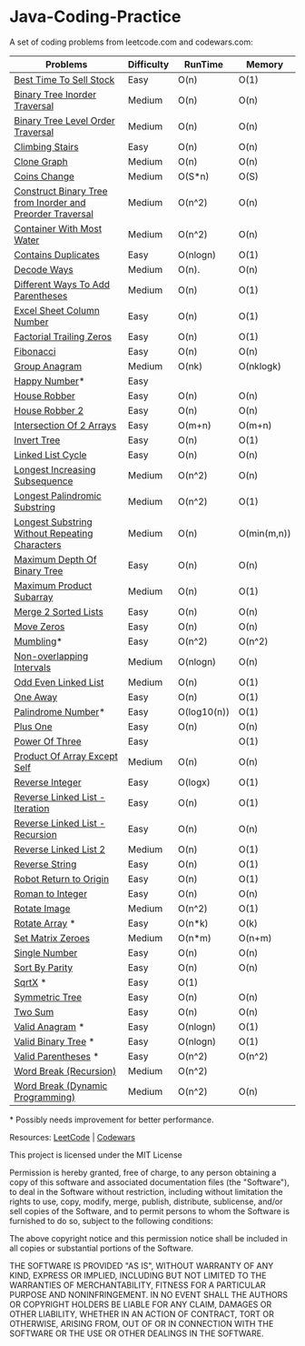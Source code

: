 # Java-Coding-Practice

A set of coding problems from leetcode.com and codewars.com:

 | Problems                                                               | Difficulty | RunTime | Memory |
 | ---------------------------------------------------------              | ---------- | ------- | ------ |
 | [Best Time To Sell Stock](/src/BestTimeToBuyAndSellStock.java/)        |  Easy      |  O(n)   |  O(1)  |
 | [Binary Tree Inorder Traversal](/src/BinaryTreeInorderTraversal.java/) |  Medium    |  O(n)   |  O(n)  |
 | [Binary Tree Level Order Traversal](/src/BinaryTreeLevelOrderTraversal.java/)|  Medium   |  O(n)   |  O(n)  |
 | [Climbing Stairs](/src/ClimbingStairs.java/)                           |  Easy      |  O(n)   |  O(n)  |
 | [Clone Graph](/src/CloneGraph.java/)                                   |  Medium   |  O(n)   |  O(n)  |
 | [Coins Change](/src/CoinChange.java)                        			  |  Medium   |  O(S*n)   |  O(S)  |
 | [Construct Binary Tree from Inorder and Preorder Traversal](/src/ConstructBinaryTreeFromInorderAndPreorderTraversal.java/)|Medium|O(n^2)|O(n)  |
 | [Container With Most Water](/src/ContainerWithMostWater.java/)         |  Medium    | O(n^2)  |  O(n)  |
 | [Contains Duplicates](/src/ContainsDuplicate.java/)                    |  Easy      | O(nlogn)|  O(1)  |
 | [Decode Ways](/src/DecodeWays.java)                         			  |  Medium    | O(n).   |  O(n)  |
 | [Different Ways To Add Parentheses](/src/DifferentWaysToAddParentheses.java/)|  Medium     | O(n)|  O(1)  |
 | [Excel Sheet Column Number](/src/ExcelSheetColumnNumber.java/)         |  Easy      |  O(n)   |  O(1)  |
 | [Factorial Trailing Zeros](/src/FactorialTrailingZeroes.java/)         |  Easy      |  O(n)   |  O(1)  |
 | [Fibonacci](/src/fibonacci/)                                           |  Easy      |  O(n)   |  O(n)  |
 | [Group Anagram](/src/GroupAnagrams.java/)                              |  Medium    |  O(nk)  |O(nklogk)|
 | [Happy Number](/src/HappyNumber.java/)*                                |  Easy      |         |        |
 | [House Robber](/src/HouseRobber.java/)                                 |  Easy      |  O(n)   |  O(n)  |
 | [House Robber 2](/src/HouseRobber.java/)                                 |  Easy      |  O(n)   |  O(n)  |
 | [Intersection Of 2 Arrays](/src/IntersectionOfTwoArrays.java/)         |  Easy      | O(m+n)  | O(m+n) |
 | [Invert Tree](/src/InvertTree.java)                                    |  Easy      | O(n)    | O(1)   |
 | [Linked List Cycle](/src/LinkedListCycle.java/)                        |  Easy      |  O(n)   |  O(n)  |
 | [Longest Increasing Subsequence](/src/LongestIncreasingSubsequence.java/)|  Medium    |  O(n^2) |  O(n)  |
 | [Longest Palindromic Substring](/src/LongestPalindromicSubstring.java/)|  Medium    |  O(n^2) |  O(1)  |
 | [Longest Substring Without Repeating Characters](/src/LongestSubstringWithoutRepeatingCharacter.java/)|  Medium    |  O(n) |  O(min(m,n))  |
 | [Maximum Depth Of Binary Tree](/src/MaximumDepthOfBinaryTree.java/)    |  Easy      |  O(n)   |  O(n)  |
 | [Maximum Product Subarray](/src/MaximumProductSubarray.java/)          |  Medium    |  O(n)   |  O(1)  |
 | [Merge 2 Sorted Lists](/src/mergetwosortedlists/)                      |  Easy      |  O(n)   |  O(n)  |
 | [Move Zeros](/src/MoveZero.java/)                                      |  Easy      |  O(n)   |  O(n)  |    
 | [Mumbling](/src/mumbling/)*                                            |  Easy      |  O(n^2) |  O(n^2)|
 | [Non-overlapping Intervals](/src/NonOverlappingIntervals.java/)        |  Medium    |O(nlogn) |  O(n)  |
 | [Odd Even Linked List](/src/OddEvenLinkedList.java/)                   |  Medium    |  O(n)   |  O(1)  |
 | [One Away](/src/oneaway/)                                              |  Easy      |  O(n)   |  O(1)  |
 | [Palindrome Number](/src/PalindromeNumber.java/)*                      |  Easy      |O(log10(n))| O(1) |
 | [Plus One](/src/PlusOne.java/)                                         |  Easy      |  O(n)   |  O(n)  |
 | [Power Of Three](/src/PowerOfThree.java/)                              |  Easy      |         |  O(1)  |
 | [Product Of Array Except Self](/src/ProductOfArrayExceptSelf.java/)    |  Medium    |  O(n)   |  O(n)  |
 | [Reverse Integer](/src/ReverseInteger.java/)                           |  Easy      | O(logx) |  O(1)  |
 | [Reverse Linked List - Iteration](/src/reverselinkedlist/IterationWay.java)|  Easy      |  O(n)   |  O(1)  |
 | [Reverse Linked List - Recursion](/src/reverselinkedlist/RecursionWay.java)|  Easy      |  O(n)   |  O(n)  |
 | [Reverse Linked List 2](/src/ReverseLinkedList2.java/)                 |  Medium    |  O(n)   |  O(1)  |
 | [Reverse String](/src/ReverseString.java)                              |  Easy      |  O(n)   |  O(1)  |
 | [Robot Return to Origin](/src/RobotReturnToOrigin.java/)               |  Easy      |  O(n)   |  O(1)  |
 | [Roman to Integer](/src/RomanToInteger.java/)                          |  Easy      |  O(n)   |  O(n)  |
 | [Rotate Image](/src/RotateImage.java/)                                 |  Medium    | O(n^2)  |  O(1)  |
 | [Rotate Array](/src/rotatearray/) *                                    |  Easy      |  O(n*k) |  O(k)  | 
 | [Set Matrix Zeroes](/src/SetMatrixZeroes.java/)         				  |  Medium    |  O(n*m) |  O(n+m)|
 | [Single Number](/src/SingleNumber.java/)                               |  Easy      |  O(n)   |  O(n)  |
 | [Sort By Parity](/src/SortArrayByParity.java/)                         |  Easy      |  O(n)   |  O(n)  |
 | [SqrtX](/src/SqrtX.java/) *                                            |  Easy      |  O(1)   |        |
 | [Symmetric Tree](/src/SymmetricTree.java/)                             |  Easy      |  O(n)   |  O(n)  |         
 | [Two Sum](/src/TwoSum.java/)                                           |  Easy      |  O(n)   |  O(n)  |
 | [Valid Anagram](/src/ValidAnagram.java/) *                             |  Easy      | O(nlogn)|  O(1)  |
 | [Valid Binary Tree](/src/ValidBinaryTree.java/) *                      |  Easy      | O(nlogn)|  O(1)  |
 | [Valid Parentheses](/src/validparentheses/) *                          |  Easy      | O(n^2)  | O(n^2) |
 | [Word Break (Recursion)](/src/wordBreak1/)                             |  Medium    | O(n^2)  |    |
 | [Word Break (Dynamic Programming)](/src/WordBreak_DP.java/)            |  Medium    |   O(n^2)| O(n)|
 
 \* Possibly needs improvement for better performance.
 
Resources:
[LeetCode](https://leetcode.com) |
[Codewars](https://www.codewars.com)


This project is licensed under the MIT License

Permission is hereby granted, free of charge, to any person obtaining a copy of this software and associated documentation files (the "Software"), to deal in the Software without restriction, including without limitation the rights to use, copy, modify, merge, publish, distribute, sublicense, and/or sell copies of the Software, and to permit persons to whom the Software is furnished to do so, subject to the following conditions:

The above copyright notice and this permission notice shall be included in all copies or substantial portions of the Software.

THE SOFTWARE IS PROVIDED "AS IS", WITHOUT WARRANTY OF ANY KIND, EXPRESS OR IMPLIED, INCLUDING BUT NOT LIMITED TO THE WARRANTIES OF MERCHANTABILITY, FITNESS FOR A PARTICULAR PURPOSE AND NONINFRINGEMENT. IN NO EVENT SHALL THE AUTHORS OR COPYRIGHT HOLDERS BE LIABLE FOR ANY CLAIM, DAMAGES OR OTHER LIABILITY, WHETHER IN AN ACTION OF CONTRACT, TORT OR OTHERWISE, ARISING FROM, OUT OF OR IN CONNECTION WITH THE SOFTWARE OR THE USE OR OTHER DEALINGS IN THE SOFTWARE.
